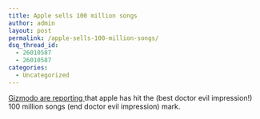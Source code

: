 ```yaml
---
title: Apple sells 100 million songs
author: admin
layout: post
permalink: /apple-sells-100-million-songs/
dsq_thread_id:
  - 26010587
  - 26010587
categories:
  - Uncategorized
---
```

[Gizmodo are reporting ][1] that apple has hit the (best doctor evil impression!) 100 million songs (end doctor evil impression) mark.

 [1]: http://www.gizmodo.com/archives/100000000-itunes-sold-017487.php